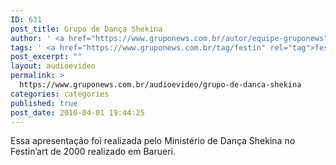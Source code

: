 ```yaml
---
ID: 631
post_title: Grupo de Dança Shekina
author: ' <a href="https://www.gruponews.com.br/autor/equipe-gruponews" rel="tag">Equipe GrupoNews</a>'
tags: ' <a href="https://www.gruponews.com.br/tag/festin" rel="tag">festin</a>, <a href="https://www.gruponews.com.br/tag/pelo" rel="tag">pelo</a>, <a href="https://www.gruponews.com.br/tag/shekina" rel="tag">Shekina</a>'
post_excerpt: ""
layout: audioevideo
permalink: >
  https://www.gruponews.com.br/audioevideo/grupo-de-danca-shekina
categories: categories
published: true
post_date: 2010-04-01 19:44:25
---
```

Essa apresentação foi realizada pelo Ministério de Dança Shekina no Festin’art de 2000 realizado em Barueri.